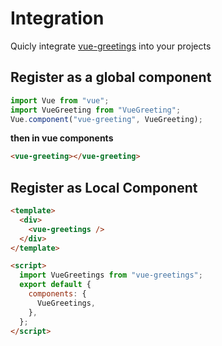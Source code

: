 # Integration

Quicly integrate [vue-greetings](htttps://github.com/opeolluwa/vue-greetings) into your projects

## Register as a global component

```js
import Vue from "vue";
import VueGreeting from "VueGreeting";
Vue.component("vue-greeting", VueGreeting);
```

**then in vue components**

```html
<vue-greeting></vue-greeting>
```

## Register as Local Component

```html
<template>
  <div>
    <vue-greetings />
  </div>
</template>

<script>
  import VueGreetings from "vue-greetings";
  export default {
    components: {
      VueGreetings,
    },
  };
</script>
```
